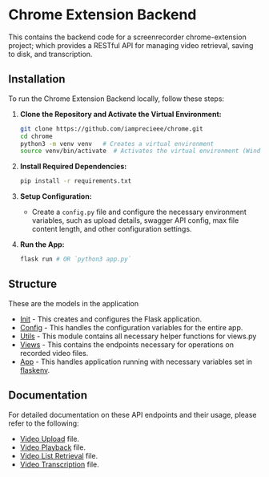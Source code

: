 # Chrome Extension Backend

This contains the backend code for a screenrecorder chrome-extension project; which provides a RESTful API for managing video retrieval, saving to disk, and transcription.


## Installation

To run the Chrome Extension Backend locally, follow these steps:

1. **Clone the Repository and Activate the Virtual Environment:** 
   ```bash
   git clone https://github.com/iamprecieee/chrome.git
   cd chrome
   python3 -m venv venv   # Creates a virtual environment
   source venv/bin/activate  # Activates the virtual environment (Windows users: use venv\Scripts\activate)
   ```

2. **Install Required Dependencies:** 
   ```bash
   pip install -r requirements.txt
   ```

3. **Setup Configuration:** 
   - Create a `config.py` file and configure the necessary environment variables, such as upload details, swagger API config, max file content length, and other configuration settings.

4. **Run the App:** 
   ```bash
   flask run # OR `python3 app.py`
   ```

## Structure
These are the models in the application
* [Init](resources/__init__.py) - This creates and configures the Flask application.
* [Config](resources/config.py) - This handles the configuration variables for the entire app.
* [Utils](resources/utils.py) - This module contains all necessary helper functions for views.py
* [Views](resources/views.py) - This contains the endpoints necessary for operations on recorded video files.
* [App](models/group_event.py) - This handles application running with necessary variables set in [flaskenv](.flaskenv).


## Documentation
For detailed documentation on these API endpoints and their usage, please refer to the following:

- [Video Upload](UPLOAD_DOCUMENTATION.md) file.
- [Video Playback](VPLAYBACK_DOCUMENTATION.md) file.
- [Video List Retrieval](RETRIEVAL_DOCUMENTATION.md) file.
- [Video Transcription](TRANSCRIPTON_DOCUMENTATION.md) file.
